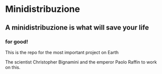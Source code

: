 # Minidistribuzione
## A minidistribuzione is what will save your life
### for good!
This is the repo for the most important project on Earth

The scientist Christopher Bignamini and the emperor Paolo Raffin to work on this.
